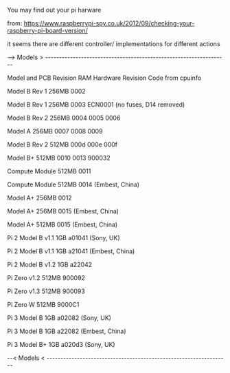 You may find out your pi harware

from: https://www.raspberrypi-spy.co.uk/2012/09/checking-your-raspberry-pi-board-version/

it seems there are different controller/ implementations for different actions

--> Models > ------------------------------------------------------------------

Model and PCB Revision          RAM     Hardware Revision Code from cpuinfo

Model B Rev 1                  256MB    0002

Model B Rev 1                  256MB    0003
ECN0001 (no fuses, D14 removed)
                                      
                                      
Model B Rev 2                  256MB    0004
                                        0005
                                        0006
                                      
                                      
Model A                         256MB   0007
                                        0008
                                        0009
                                      
                                      
Model B Rev 2                   512MB   000d
                                        000e
                                        000f
                                      
                                      
Model B+                        512MB   0010
                                        0013
                                        900032
                                      
Compute Module                  512MB   0011

Compute Module                  512MB   0014 (Embest, China)

Model A+                        256MB   0012

Model A+                        256MB   0015 (Embest, China)

Model A+                        512MB   0015 (Embest, China)

Pi 2 Model B v1.1               1GB     a01041 (Sony, UK)

Pi 2 Model B v1.1               1GB     a21041 (Embest, China)

Pi 2 Model B v1.2               1GB     a22042

Pi Zero v1.2                    512MB   900092

Pi Zero v1.3                    512MB   900093

Pi Zero W                       512MB   9000C1

Pi 3 Model B                    1GB     a02082 (Sony, UK)

Pi 3 Model B                    1GB     a22082 (Embest, China)

Pi 3 Model B+                   1GB     a020d3 (Sony, UK)

--< Models < ------------------------------------------------------------------

